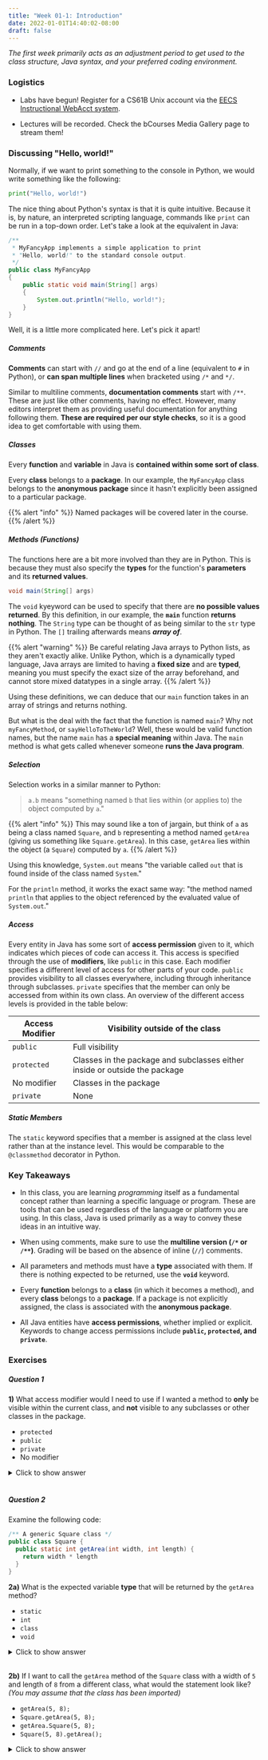 ```yaml
---
title: "Week 01-1: Introduction"
date: 2022-01-01T14:40:02-08:00
draft: false
---
```


*The first week primarily acts as an adjustment period to get used to the class structure, Java syntax, and your preferred coding environment.*

### Logistics

 - Labs have begun! Register for a CS61B Unix account via the [EECS Instructional WebAcct system](https://inst.eecs.berkeley.edu/webacct).

 - Lectures will be recorded. Check the bCourses Media Gallery page to stream them!

### Discussing "Hello, world!"

Normally, if we want to print something to the console in Python, we would write something like the following:

```python
print("Hello, world!")
```

The nice thing about Python's syntax is that it is quite intuitive. Because it is, by nature, an interpreted scripting language, commands like `print` can be run in a top-down order. Let's take a look at the equivalent in Java:

```java
/**
 * MyFancyApp implements a simple application to print
 * "Hello, world!" to the standard console output.
 */
public class MyFancyApp
{
    public static void main(String[] args)
    {
        System.out.println("Hello, world!");
    }
}
```

Well, it is a little more complicated here. Let's pick it apart!

##### Comments

**Comments** can start with `//` and go at the end of a line (equivalent to `#` in Python), or **can span multiple lines** when bracketed using `/*` and `*/`.

Similar to multiline comments, **documentation comments** start with `/**`. These are just like other comments, having no effect. However, many editors interpret them as providing useful documentation for anything following them. **These are required per our style checks**, so it is a good idea to get comfortable with using them.

##### Classes

Every **function** and **variable** in Java is **contained within some sort of class**.

Every **class** belongs to a **package**. In our example, the `MyFancyApp` class belongs to the **anonymous package** since it hasn't explicitly been assigned to a particular package.

{{% alert "info" %}}
Named packages will be covered later in the course.
{{% /alert %}}

##### Methods (Functions)

The functions here are a bit more involved than they are in Python. This is because they must also specify the **types** for the function's **parameters** and its **returned values**.

```java
void main(String[] args)
```

The `void` kyeyword can be used to specify that there are **no possible values returned**. By this definition, in our example, the **`main`** function **returns nothing**. The `String` type can be thought of as being similar to the `str` type in Python. The `[]` trailing afterwards means ***array of***.

{{% alert "warning" %}}
Be careful relating Java arrays to Python lists, as they aren't exactly alike. Unlike Python, which is a dynamically typed language, Java arrays are limited to having a **fixed size** and are **typed**, meaning you must specify the exact size of the array beforehand, and cannot store mixed datatypes in a single array. 
{{% /alert %}}

Using these definitions, we can deduce that our `main` function takes in an array of strings and returns nothing.

But what is the deal with the fact that the function is named `main`? Why not `myFancyMethod`, or `sayHelloToTheWorld`? Well, these would be valid function names, but the name `main` has a **special meaning** within Java. The `main` method is what gets called whenever someone **runs the Java program**.

##### Selection

Selection works in a similar manner to Python:
> `a.b` means "something named `b` that lies within (or applies to) the object computed by `a`."

{{% alert "info" %}}
This may sound like a ton of jargain, but think of `a` as being a class named `Square`, and `b` representing a method named `getArea` (giving us something like `Square.getArea`). In this case, `getArea` lies within the object (a `Square`) computed by `a`.
{{% /alert %}}

Using this knowledge, `System.out` means "the variable called `out` that is found inside of the class named `System`."

For the `println` method, it works the exact same way: "the method named `println` that applies to the object referenced by the evaluated value of `System.out`."

##### Access

Every entity in Java has some sort of **access permission** given to it, which indicates which pieces of code can access it. This access is specified through the use of **modifiers**, like `public` in this case. Each modifier specifies a different level of access for other parts of your code. `public` provides visibility to all classes everywhere, including through inheritance through subclasses. `private` specifies that the member can only be accessed from within its own class. An overview of the different access levels is provided in the table below:

| Access Modifier | Visibility outside of the class                                            |
|-----------------|----------------------------------------------------------------------------|
| `public`        | Full visibility                                                            |
| `protected`     | Classes in the package and subclasses either inside or outside the package |
| No modifier     | Classes in the package                                                     |
| `private`       | None                                                                       |

##### Static Members

The `static` keyword specifies that a member is assigned at the class level rather than at the instance level. This would be comparable to the `@classmethod` decorator in Python.

### Key Takeaways

- In this class, you are learning *programming* itself as a fundamental concept rather than learning a specific language or program. These are tools that can be used regardless of the language or platform you are using. In this class, Java is used primarily as a way to convey these ideas in an intuitive way.

- When using comments, make sure to use the **multiline version (`/*` or `/**`)**. Grading will be based on the absence of inline (`//`) comments.

- All parameters and methods must have a **type** associated with them. If there is nothing expected to be returned, use the **`void`** keyword.

- Every **function** belongs to a **class** (in which it becomes a method), and every **class** belongs to a **package**. If a package is not explicitly assigned, the class is associated with the **anonymous package**.

- All Java entities have **access permissions**, whether implied or explicit. Keywords to change access permissions include **`public`, `protected`, and `private`**.


### Exercises

##### Question 1

**1)** What access modifier would I need to use if I wanted a method to **only** be visible within the current class, and **not** visible to any subclasses or other classes in the package.
- `protected`
- `public`
- `private`
- No modifier

<details>
  <summary>Click to show answer</summary>

  {{% alert "success" %}}
  ###### Correct answer: **`private`**

  Here, `private` is the best fit, as it only allows access to our method from within the class itself, and does not allow the member to be inherited by subclasses.
  {{% /alert %}}
</details>
<br />

##### Question 2

Examine the following code:

```java
/** A generic Square class */
public class Square {
  public static int getArea(int width, int length) {
    return width * length
  }
}
```

**2a)** What is the expected variable **type** that will be returned by the `getArea` method?

- `static`
- `int`
- `class`
- `void`

<details>
  <summary>Click to show answer</summary>

  {{% alert "success" %}}
  ###### Correct answer: **`int`**

  `public static `**`int`**` getArea(int width, int length)`

  Looking at the `getArea` function's definition statement, we see that the function name is immediately prefixed with `int`, which specifies the return type.
  {{% /alert %}}
</details>
<br />

**2b)** If I want to call the `getArea` method of the `Square` class with a width of `5` and length of `8` from a different class, what would the statement look like? *(You may assume that the class has been imported)*

- `getArea(5, 8);`
- `Square.getArea(5, 8);`
- `getArea.Square(5, 8);`
- `Square(5, 8).getArea();`

<details>
  <summary>Click to show answer</summary>

  {{% alert "success" %}}
  ###### Correct answer: **`Square.getArea(5, 8);`**

  Because we are calling the `getArea` method from outsede of the class, the call must be selected. Following the order of selection, `getArea` is a method that lies within the object represented by `Square`. Thus, we know the answer must follow the format `Square.getArea()`.

  **Note:** The *correct* way to make this square class behave would be to make it similar to functioning like the last answer option, and allow for different `Square` instances to be created. However, because `getArea` is a static method and takes in the values directly, this is outside the scope of this `Square` class.

  {{% /alert %}}
</details>
<br />